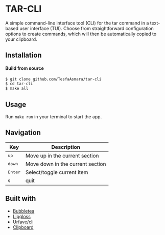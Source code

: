 # TAR-CLI

A simple command-line interface tool (CLI) for the tar command in a text-based user interface (TUI). Choose from straightforward configuration options to create commands, which will then be automatically copied to your clipboard.

## Installation

#### Build from source

```sh
$ git clone github.com/TesfaAsmara/tar-cli
$ cd tar-cli
$ make all
```

## Usage
Run `make run` in your terminal to start the app.

## Navigation
| Key                      | Description                            |
| -----------------------  | -------------------------------------- |
| <kbd> up </kbd>          | Move up in the current section         |
| <kbd> down </kbd>        | Move down in the current section       |
| <kbd> Enter </kbd>       | Select/toggle current item             |
| <kbd> q </kbd>           | quit                                   |

## Built with
- [Bubbletea](https://github.com/charmbracelet/bubbletea)
- [Lipgloss](https://github.com/charmbracelet/lipgloss)
- [Urfave/cli](https://github.com/urfave/cli/v2)
- [Clipboard](https://github.com/atotto/clipboard)
